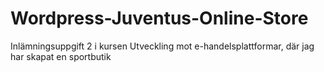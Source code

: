 # Wordpress-Juventus-Online-Store
Inlämningsuppgift 2 i kursen Utveckling mot e-handelsplattformar, där jag har skapat en sportbutik
